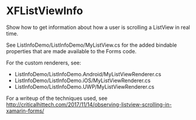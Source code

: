 # XFListViewInfo
Show how to get information about how a user is scrolling a ListView in real time.

See ListInfoDemo/ListInfoDemo/MyListView.cs for the added bindable properties that are made available to the Forms code.

For the custom renderers, see:
- ListInfoDemo/ListInfoDemo.Android/MyListViewRenderer.cs
- ListInfoDemo/ListInfoDemo.iOS/MyListViewRenderer.cs
- ListInfoDemo/ListInfoDemo.UWP/MyListViewRenderer.cs

For a writeup of the techniques used, see http://criticalhittech.com/2017/11/14/observing-listview-scrolling-in-xamarin-forms/
